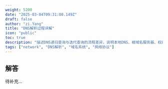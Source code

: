 ```yaml
---
weight: 5200
date: "2025-03-04T09:31:00.149Z"
draft: false
author: "zi.Yang"
title: "DNS解析过程详解"
icon: "public"
toc: true
description: "描述DNS递归查询与迭代查询的流程差异，说明本地DNS、根域名服务器、权威DNS在解析过程中的层级协作机制。"
tags: ["network", "DNS解析", "域名系统", "网络协议"]
---
```


## 解答

待补充...
